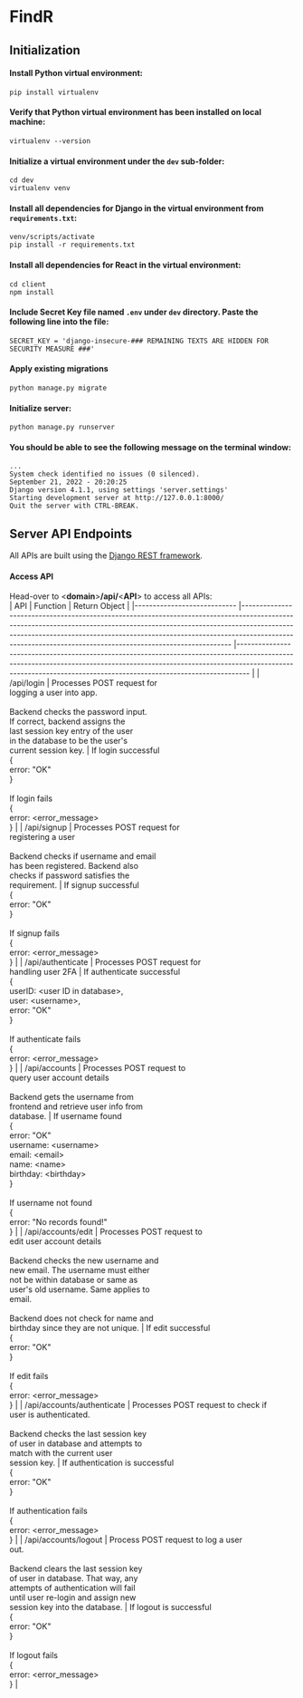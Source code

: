 # FindR

## Initialization
#### Install Python virtual environment:
```
pip install virtualenv
```

#### Verify that Python virtual environment has been installed on local machine:
```
virtualenv --version
```

#### Initialize a virtual environment under the ```dev``` sub-folder:
```
cd dev
virtualenv venv
```

#### Install all dependencies for Django in the virtual environment from ```requirements.txt```:
```
venv/scripts/activate
pip install -r requirements.txt
```

#### Install all dependencies for React in the virtual environment:
```
cd client
npm install
```

#### Include Secret Key file named `.env` under ```dev``` directory. Paste the following line into the file:
```
SECRET_KEY = 'django-insecure-### REMAINING TEXTS ARE HIDDEN FOR SECURITY MEASURE ###'
```

#### Apply existing migrations
```
python manage.py migrate
```

#### Initialize server:
```
python manage.py runserver
```

#### You should be able to see the following message on the terminal window:
```
...
System check identified no issues (0 silenced).
September 21, 2022 - 20:20:25
Django version 4.1.1, using settings 'server.settings'
Starting development server at http://127.0.0.1:8000/
Quit the server with CTRL-BREAK.
```

## Server API Endpoints
All APIs are built using the [Django REST framework](https://www.django-rest-framework.org).

#### Access API
Head-over to &lt;**domain**&gt;**/api/**&lt;**API**&gt; to access all APIs: <br>
| API                        	| Function                                                                                                                                                                                                                                                                                                            	| Return Object                                                                                                                                                                                                                               	|
|----------------------------	|---------------------------------------------------------------------------------------------------------------------------------------------------------------------------------------------------------------------------------------------------------------------------------------------------------------------	|---------------------------------------------------------------------------------------------------------------------------------------------------------------------------------------------------------------------------------------------	|
| /api/login                 	| Processes POST request for<br>logging a user into app.<br><br>Backend checks the password input.<br>If correct, backend assigns the <br>last session key entry of the user <br>in the database to be the user's<br>current session key.                                                                             	| If login successful<br>{<br>   error: "OK"<br>} <br><br>If login fails<br>{<br>   error: &lt;error_message&gt;<br>}                                                                                                                         	|
| /api/signup                	| Processes POST request for<br>registering a user<br><br>Backend checks if username and email<br>has been registered. Backend also<br>checks if password satisfies the <br>requirement.                                                                                                                              	| If signup successful<br>{<br>   error: "OK"<br>}<br><br>If signup fails<br>{<br>   error: &lt;error_message&gt;<br>}                                                                                                                        	|
| /api/authenticate          	| Processes POST request for<br>handling user 2FA                                                                                                                                                                                                                                                                     	| If authenticate successful<br>{<br>   userID: &lt;user ID in database&gt;,<br>   user: &lt;username&gt;,<br>   error: "OK"<br>}<br><br>If authenticate fails<br>{<br>   error: &lt;error_message&gt;<br>}                                   	|
| /api/accounts              	| Processes POST request to <br>query user account details<br><br>Backend gets the username from <br>frontend and retrieve user info from<br>database.                                                                                                                                                                	| If username found<br>{<br>   error: "OK"<br>   username: &lt;username&gt;<br>   email: &lt;email&gt;<br>   name: &lt;name&gt;<br>   birthday: &lt;birthday&gt;<br>}<br><br>If username not found<br>{<br>   error: "No records found!"<br>} 	|
| /api/accounts/edit         	| Processes POST request to<br>edit user account details<br><br>Backend checks the new username and<br>new email. The username must either <br>not be within database or same as <br>user's old username. Same applies to<br>email.<br><br>Backend does not check for name and<br>birthday since they are not unique. 	| If edit successful<br>{<br>   error: "OK"<br>}<br><br>If edit fails<br>{<br>   error: &lt;error_message&gt;<br>}                                                                                                                            	|
| /api/accounts/authenticate 	| Processes POST request to check if <br>user is authenticated.<br><br>Backend checks the last session key<br>of user in database and attempts to<br>match with the current user<br>session key.                                                                                                                      	| If authentication is successful<br>{<br>   error: "OK"<br>}<br><br>If authentication fails<br>{<br>   error: &lt;error_message&gt;<br>}                                                                                                     	|
| /api/accounts/logout       	| Process POST request to log a user<br>out.<br><br>Backend clears the last session key<br>of user in database. That way, any <br>attempts of authentication will fail<br>until user re-login and assign new<br>session key into the database.                                                                        	| If logout is successful<br>{<br>   error: "OK"<br>}<br><br>If logout fails<br>{<br>   error: &lt;error_message&gt;<br>}                                                                                                                     	|
